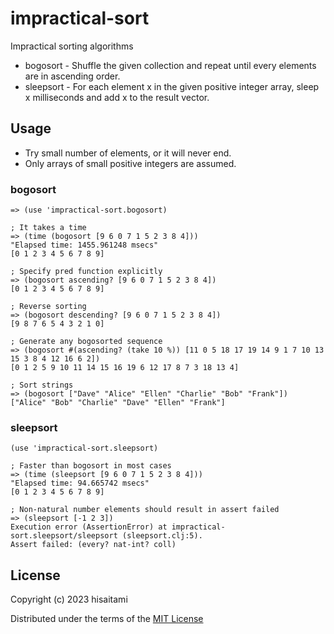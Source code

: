 # impractical-sort

Impractical sorting algorithms

* bogosort - Shuffle the given collection and repeat until every elements are in ascending order.
* sleepsort - For each element x in the given positive integer array, sleep x milliseconds and add x to the result vector.

## Usage

* Try small number of elements, or it will never end.
* Only arrays of small positive integers are assumed.

### bogosort

```
=> (use 'impractical-sort.bogosort)

; It takes a time
=> (time (bogosort [9 6 0 7 1 5 2 3 8 4]))
"Elapsed time: 1455.961248 msecs"
[0 1 2 3 4 5 6 7 8 9]

; Specify pred function explicitly
=> (bogosort ascending? [9 6 0 7 1 5 2 3 8 4])
[0 1 2 3 4 5 6 7 8 9]

; Reverse sorting
=> (bogosort descending? [9 6 0 7 1 5 2 3 8 4])
[9 8 7 6 5 4 3 2 1 0]

; Generate any bogosorted sequence
=> (bogosort #(ascending? (take 10 %)) [11 0 5 18 17 19 14 9 1 7 10 13 15 3 8 4 12 16 6 2])
[0 1 2 5 9 10 11 14 15 16 19 6 12 17 8 7 3 18 13 4]

; Sort strings
=> (bogosort ["Dave" "Alice" "Ellen" "Charlie" "Bob" "Frank"])
["Alice" "Bob" "Charlie" "Dave" "Ellen" "Frank"]
```

### sleepsort

```
(use 'impractical-sort.sleepsort)

; Faster than bogosort in most cases
=> (time (sleepsort [9 6 0 7 1 5 2 3 8 4]))
"Elapsed time: 94.665742 msecs"
[0 1 2 3 4 5 6 7 8 9]

; Non-natural number elements should result in assert failed
=> (sleepsort [-1 2 3])
Execution error (AssertionError) at impractical-sort.sleepsort/sleepsort (sleepsort.clj:5).
Assert failed: (every? nat-int? coll)
```

## License

Copyright (c) 2023 hisaitami

Distributed under the terms of the [MIT License](LICENSE)
